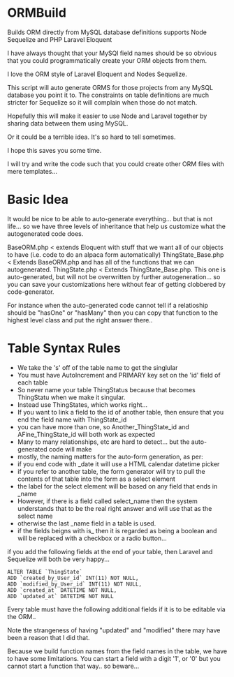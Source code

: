 ORMBuild
========

Builds ORM directly from MySQL database definitions supports Node Sequelize and PHP Laravel Eloquent

I have always thought that your MySQl field names should be so obvious that you could programmatically create your ORM objects from them. 

I love the ORM style of Laravel Eloquent and Nodes Sequelize. 

This script will auto generate ORMS for those projects from any MySQL database you point it to.
The constraints on table definitions are much stricter for Sequelize so it will complain when those do not match.

Hopefully this will make it easier to use Node and Laravel together by sharing data between them using MySQL.

Or it could be a terrible idea. It's so hard to tell sometimes. 

I hope this saves you some time.

I will try and write the code such that you could create other ORM files with mere templates...

Basic Idea
=====
It would be nice to be able to auto-generate everything... but that is not life... so we have three levels of inheritance that help us customize what the autogenerated code does. 

BaseORM.php < extends Eloquent with stuff that we want all of our objects to have (i.e. code to do an alpaca form automatically)
ThingState_Base.php < Extends BaseORM.php and has all of the functions that we can autogenerated.
ThingState.php < Extends ThingState_Base.php. This one is auto-generated, but will not be overwritten by further autogeneration... so you can save your customizations here without fear of getting clobbered by code-generator.

For instance when the auto-generated code cannot tell if a relatioship should be "hasOne" or "hasMany" then you can copy that function to the highest level class and put the right answer there..




Table Syntax Rules
=======

* We take the 's' off of the table name to get the singlular
* You must have AutoIncrement and PRIMARY key set on the 'id' field of each table
* So never name your table ThingStatus because that becomes ThingStatu when we make it singular.
* Instead use ThingStates, which works right...
* If you want to link a field to the id of another table, then ensure that you end the field name with ThingState_id
* you can have more than one, so Another_ThingState_id and AFine_ThingState_id will both work as expected
* Many to many relationships, etc are hard to detect... but the auto-generated code will make  
* mostly, the naming matters for the auto-form generation, as per:
* if you end code with _date it will use a HTML calendar datetime picker
* if you refer to another table, the form generator will try to pull the contents of that table into the form as a select element
* the label for the select element will be based on any field that ends in _name
* However, if there is a field called select_name then the system understands that to be the real right answer and will use that as the select name
* otherwise the last _name field in a table is used.
* if the fields beigns with is_ then it is regarded as being a boolean and will be replaced with a checkbox or a radio button...
  
if you add the following fields at the end of your table, then Laravel and Sequelize will both be very happy...

    ALTER TABLE `ThingState`
    ADD `created_by_User_id` INT(11) NOT NULL,  
    ADD `modified_by_User_id` INT(11) NOT NULL,  
    ADD `created_at` DATETIME NOT NULL,  
    ADD `updated_at` DATETIME NOT NULL
Every table must have the following additional fields if it is to be editable via the ORM..


Note the strangeness of having "updated" and "modified" there may have been a reason that I did that.

Because we build function names from the field names in the table, we have to have some limitations.
You can start a field with a digit '1', or '0' but you cannot start a function that way.. so beware...


